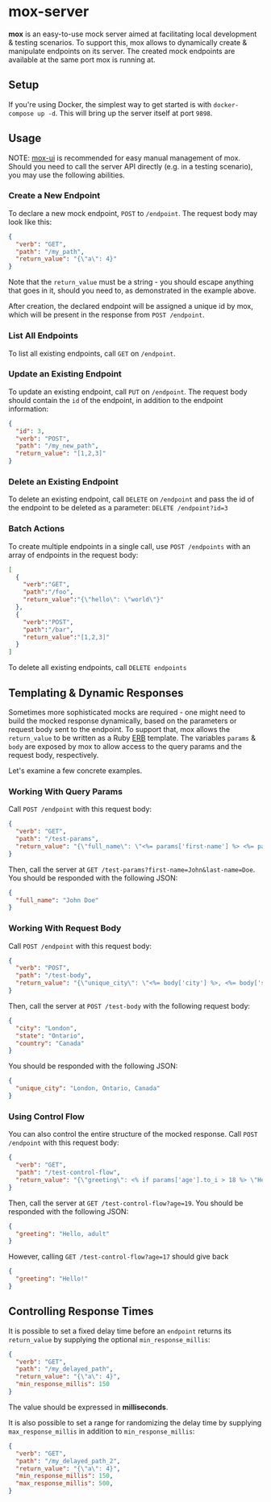 # mox-server

**mox** is an easy-to-use mock server aimed at facilitating local development & testing scenarios. To support this, mox allows to dynamically create & manipulate endpoints on its server. The created mock endpoints are available at the same port mox is running at.

## Setup
If you're using Docker, the simplest way to get started is with `docker-compose up -d`. This will bring up the server itself at port `9898`. 

## Usage
NOTE: [mox-ui](https://github.com/eliav-lavi/mox-ui) is recommended for easy manual management of mox. Should you need to call the server API directly (e.g. in a testing scenario), you may use the following abilities.

### Create a New Endpoint
To declare a new mock endpoint, `POST` to `/endpoint`. The request body may look like this:
```json
{
  "verb": "GET",
  "path": "/my_path",
  "return_value": "{\"a\": 4}"
}
```
Note that the `return_value` must be a string - you should escape anything that goes in it, should you need to, as demonstrated in the example above.

After creation, the declared endpoint will be assigned a unique id by mox, which will be present in the response  from `POST /endpoint`.

### List All Endpoints
To list all existing endpoints, call `GET` on `/endpoint`.

### Update an Existing Endpoint
To update an existing endpoint, call `PUT` on `/endpoint`. The request body should contain the `id` of the endpoint, in addition to the endpoint information:
```json
{
  "id": 3,
  "verb": "POST",
  "path": "/my_new_path",
  "return_value": "[1,2,3]"
}
```

### Delete an Existing Endpoint
To delete an existing endpoint, call `DELETE` on `/endpoint` and pass the id of the endpoint to be deleted as a parameter: `DELETE /endpoint?id=3`

### Batch Actions
To create multiple endpoints in a single call, use `POST /endpoints` with an array of endpoints in the request body:
```json
[
  {
    "verb":"GET",
    "path":"/foo",
    "return_value":"{\"hello\": \"world\"}"
  },
  {
    "verb":"POST",
    "path":"/bar",
    "return_value":"[1,2,3]"
  }
]
```

To delete all existing endpoints, call `DELETE endpoints`

## Templating & Dynamic Responses
Sometimes more sophisticated mocks are required - one might need to build the mocked response dynamically, based on the parameters or request body sent to the endpoint. To support that, mox allows the `return_value` to be written as a Ruby [ERB](https://docs.ruby-lang.org/en/2.6.0/ERB.html) template. The variables `params` & `body` are exposed by mox to allow access to the query params and the request body, respectively.

Let's examine a few concrete examples.

### Working With Query Params
Call `POST /endpoint` with this request body:
```json
{
  "verb": "GET",
  "path": "/test-params",
  "return_value": "{\"full_name\": \"<%= params['first-name'] %> <%= params['last-name'] %>\"}"
}
```
Then, call the server at `GET /test-params?first-name=John&last-name=Doe`. You should be responded with the following JSON:
```json
{
  "full_name": "John Doe"
}
```
### Working With Request Body
Call `POST /endpoint` with this request body:
```json
{
  "verb": "POST",
  "path": "/test-body",
  "return_value": "{\"unique_city\": \"<%= body['city'] %>, <%= body['state'] %>, <%= body['country'] %>\"}"
}
```
Then, call the server at `POST /test-body` with the following request body:
```json
{
  "city": "London",
  "state": "Ontario",
  "country": "Canada"
}
```

You should be responded with the following JSON:
```json
{
  "unique_city": "London, Ontario, Canada"
}
```

### Using Control Flow
You can also control the entire structure of the mocked response.
Call `POST /endpoint` with this request body:
```json
{
  "verb": "GET",
  "path": "/test-control-flow",
  "return_value": "{\"greeting\": <% if params['age'].to_i > 18 %> \"Hello, adult\" <% else %> \"Hello!\" <% end %>}"
}
```
Then, call the server at `GET /test-control-flow?age=19`. You should be responded with the following JSON:
```json
{
  "greeting": "Hello, adult"
}
```
However, calling `GET /test-control-flow?age=17` should give back 
```json
{
  "greeting": "Hello!"
}
```

## Controlling Response Times
It is possible to set a fixed delay time before an `endpoint` returns its `return_value` by supplying the optional `min_response_millis`:
```json
{
  "verb": "GET",
  "path": "/my_delayed_path",
  "return_value": "{\"a\": 4}",
  "min_response_millis": 150
}
```
The value should be expressed in **milliseconds**.

It is also possible to set a range for randomizing the delay time by supplying `max_response_millis` in addition to `min_response_millis`:
```json
{
  "verb": "GET",
  "path": "/my_delayed_path_2",
  "return_value": "{\"a\": 4}",
  "min_response_millis": 150,
  "max_response_millis": 500,
}
```